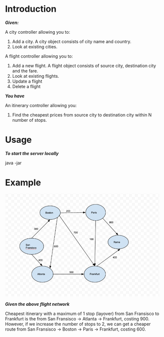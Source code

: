 # Introduction

***Given:***

A city controller allowing you to:
1. Add a city. A city object consists of city name and country.
2. Look at existing cities.

A flight controller allowing you to:
1. Add a new flight. A flight object consists of source city, destination city and the fare.
2. Look at existing flights.
3. Update a flight
4. Delete a flight

***You have***

An itinerary controller allowing you:
1. Find the cheapest prices from source city to destination city within N number of stops.

# Usage

***To start the server locally***

java -jar

# Example

![Alt Flight Network](https://github.com/deekrishn/itinerary-calculator/blob/main/Flight.png)

***Given the above flight network***

Cheapest itinerary with a maximum of 1 stop (layover) from San Fransisco to Frankfurt is the from 
San Fransisco -> Atlanta -> Frankfurt, costing 900. However, if we increase the number of stops to 2, we can get a 
cheaper route from San Fransisco -> Boston -> Paris -> Frankfurt, costing 600.
   
